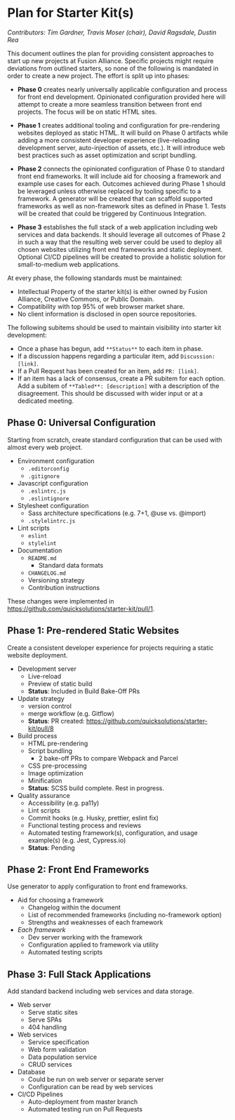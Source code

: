 # Plan for Starter Kit(s)

_Contributors: Tim Gardner, Travis Moser (chair), David Ragsdale, Dustin Rea_

This document outlines the plan for providing consistent approaches to start up new projects at Fusion Alliance. Specific projects might require deviations from outlined starters, so none of the following is mandated in order to create a new project. The effort is split up into phases:

* **Phase 0** creates nearly universally applicable configuration and process for front end development. Opinionated configuration provided here will attempt to create a more seamless transition between front end projects. The focus will be on static HTML sites.

* **Phase 1** creates additional tooling and configuration for pre-rendering websites deployed as static HTML. It will build on Phase 0 artifacts while adding a more consistent developer experience (live-reloading development server, auto-injection of assets, etc.). It will introduce web best practices such as asset optimization and script bundling.

* **Phase 2** connects the opinionated configuration of Phase 0 to standard front end frameworks. It will include aid for choosing a framework and example use cases for each. Outcomes achieved during Phase 1 should be leveraged unless otherwise replaced by tooling specific to a framework. A generator will be created that can scaffold supported frameworks as well as non-framework sites as defined in Phase 1. Tests will be created that could be triggered by Continuous Integration.

* **Phase 3** establishes the full stack of a web application including web services and data backends. It should leverage all outcomes of Phase 2 in such a way that the resulting web server could be used to deploy all chosen websites utilizing front end frameworks and static deployment. Optional CI/CD pipelines will be created to provide a holistic solution for small-to-medium web applications.

At every phase, the following standards must be maintained:

* Intellectual Property of the starter kit(s) is either owned by Fusion Alliance, Creative Commons, or Public Domain.
* Compatibility with top 95% of web browser market share.
* No client information is disclosed in open source repositories.

The following subitems should be used to maintain visibility into starter kit development:

* Once a phase has begun, add `**Status**` to each item in phase.
* If a discussion happens regarding a particular item, add `Discussion: [link]`.
* If a Pull Request has been created for an item, add `PR: [link]`.
* If an item has a lack of consensus, create a PR subitem for each option. Add a subitem of `**Tabled**: [description]` with a description of the disagreement. This should be discussed with wider input or at a dedicated meeting.

## Phase 0: Universal Configuration

Starting from scratch, create standard configuration that can be used with almost every web project.

* Environment configuration
  - `.editorconfig`
  - `.gitignore`
* Javascript configuration
  - `.eslintrc.js`
  - `.eslintignore`
* Stylesheet configuration
  - Sass architecture specifications (e.g. 7+1, @use vs. @import)
  - `.stylelintrc.js`
* Lint scripts
  - `eslint`
  - `stylelint`
* Documentation
  - `README.md`
    - Standard data formats
  - `CHANGELOG.md`
  - Versioning strategy
  - Contribution instructions

These changes were implemented in https://github.com/quicksolutions/starter-kit/pull/1.

## Phase 1: Pre-rendered Static Websites

Create a consistent developer experience for projects requiring a static website deployment.

* Development server
  - Live-reload
  - Preview of static build
  - **Status**: Included in Build Bake-Off PRs
* Update strategy
  - version control
  - merge workflow (e.g. Gitflow)
  - **Status**: PR created: https://github.com/quicksolutions/starter-kit/pull/8
* Build process
  - HTML pre-rendering
  - Script bundling
    - 2 bake-off PRs to compare Webpack and Parcel
  - CSS pre-processing
  - Image optimization
  - Minification
  - **Status**: SCSS build complete. Rest in progress.
* Quality assurance
  - Accessibility (e.g. pa11y)
  - Lint scripts
  - Commit hooks (e.g. Husky, prettier, eslint fix)
  - Functional testing process and reviews
  - Automated testing framework(s), configuration, and usage example(s) (e.g. Jest, Cypress.io)
  - **Status**: Pending

## Phase 2: Front End Frameworks

Use generator to apply configuration to front end frameworks.

* Aid for choosing a framework
  - Changelog within the document
  - List of recommended frameworks (including no-framework option)
  - Strengths and weaknesses of each framework
* _Each framework_
  - Dev server working with the framework
  - Configuration applied to framework via utility
  - Automated testing scripts

## Phase 3: Full Stack Applications

Add standard backend including web services and data storage.

* Web server
  - Serve static sites
  - Serve SPAs
  - 404 handling
* Web services
  - Service specification
  - Web form validation
  - Data population service
  - CRUD services
* Database
  - Could be run on web server or separate server
  - Configuration can be read by web services
* CI/CD Pipelines
  - Auto-deployment from master branch
  - Automated testing run on Pull Requests
